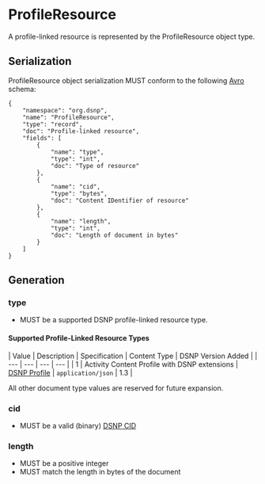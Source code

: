 # ProfileResource

A profile-linked resource is represented by the ProfileResource object type.

## Serialization

ProfileResource object serialization MUST conform to the following [Avro](https://avro.apache.org) schema:

```
{
    "namespace": "org.dsnp",
    "name": "ProfileResource",
    "type": "record",
    "doc": "Profile-linked resource",
    "fields": [
        {
            "name": "type",
            "type": "int",
            "doc": "Type of resource"
        },
        {
            "name": "cid",
            "type": "bytes",
            "doc": "Content IDentifier of resource"
        },
        {
            "name": "length",
            "type": "int",
            "doc": "Length of document in bytes"
        }
    ]
}
```

## Generation

### type

- MUST be a supported DSNP profile-linked resource type.

#### Supported Profile-Linked Resource Types

| Value | Description | Specification | Content Type | DSNP Version Added |
| --- | --- | --- | --- |
| 1 | Activity Content Profile with DSNP extensions | [DSNP Profile](../../ActivityContent/Types/Profile.md) | `application/json` | 1.3 |

All other document type values are reserved for future expansion.

### cid

- MUST be a valid (binary) [DSNP CID](../Identifiers.md#dsnp-cid)

### length

- MUST be a positive integer
- MUST match the length in bytes of the document
